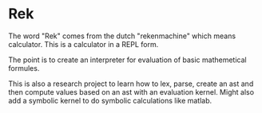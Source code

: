 # Rek

The word "Rek" comes from the dutch "rekenmachine" which means calculator.
This is a calculator in a REPL form.

The point is to create an interpreter for evaluation of basic mathemetical formules.

This is also a research project to learn how to lex, parse, create an ast and then compute values based on an ast with an evaluation kernel.
Might also add a symbolic kernel to do symbolic calculations like matlab.
